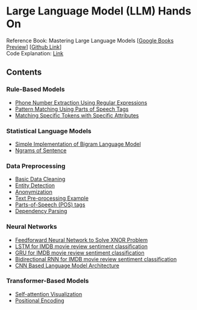 # Large Language Model (LLM) Hands On

Reference Book: Mastering Large Language Models [[Google Books Preview](https://www.google.com.bd/books/edition/Mastering_Large_Language_Models/xp_6EAAAQBAJ?hl=en&gbpv=1&printsec=frontcover)] [[Github Link](https://github.com/bpbpublications/Mastering-Large-Language-Models)]<br>
Code Explanation: [Link](https://chatgpt.com/share/6708c3e8-73a4-8005-a732-375750733b9c)

## Contents
### Rule-Based Models
*    [Phone Number Extraction Using Regular Expressions](https://github.com/Mahiyat/llm-hands-on/blob/master/Rule-Based%20Models/Phone%20Number%20Extractor.ipynb)
*    [Pattern Matching Using Parts of Speech Tags](https://github.com/Mahiyat/llm-hands-on/blob/master/Rule-Based%20Models/Pattern%20Matching%20Using%20Parts%20of%20Speech%20Tags.ipynb)
*    [Matching Specific Tokens with Specific Attributes](https://github.com/Mahiyat/llm-hands-on/blob/master/Rule-Based%20Models/Matching%20Specific%20Tokens%20with%20Specific%20Attributes.ipynb)

### Statistical Language Models
*    [Simple Implementation of Bigram Language Model](https://github.com/Mahiyat/llm-hands-on/blob/master/Statistical%20Language%20Models/Simple%20Implementation%20of%20Bigram%20LM.ipynb)
*    [Ngrams of Sentence](https://github.com/Mahiyat/llm-hands-on/blob/master/Statistical%20Language%20Models/Ngrams%20of%20Sentence.ipynb)

### Data Preprocessing
*    [Basic Data Cleaning](https://github.com/Mahiyat/llm-hands-on/blob/master/Data%20Preprocessing/Basic%20Data%20Cleaning.ipynb)
*    [Entity Detection](https://github.com/Mahiyat/llm-hands-on/blob/master/Data%20Preprocessing/Entity%20Detection.ipynb)
*    [Anonymization](https://github.com/Mahiyat/llm-hands-on/blob/master/Data%20Preprocessing/Anonymization.ipynb)
*    [Text Pre-processing Example](https://github.com/Mahiyat/llm-hands-on/blob/master/Data%20Preprocessing/Text%20Pre-processing%20Example.ipynb)
*    [Parts-of-Speech (POS) tags](https://github.com/Mahiyat/llm-hands-on/blob/master/Data%20Preprocessing/Parts-of-Speech%20(POS)%20tags.ipynb)
*    [Dependency Parsing](https://github.com/Mahiyat/llm-hands-on/blob/master/Data%20Preprocessing/Dependency%20Parsing.ipynb)

### Neural Networks
*    [Feedforward Neural Network to Solve XNOR Problem](https://github.com/Mahiyat/llm-hands-on/blob/master/Neural%20Networks/Feedforward%20Neural%20Network.ipynb)
*    [LSTM for IMDB movie review sentiment classification](https://github.com/Mahiyat/llm-hands-on/blob/master/Neural%20Networks/LSTM.ipynb)
*    [GRU for IMDB movie review sentiment classification](https://github.com/Mahiyat/llm-hands-on/blob/master/Neural%20Networks/GRU.ipynb)
*    [Bidirectional RNN for IMDB movie review sentiment classification](https://github.com/Mahiyat/llm-hands-on/blob/master/Neural%20Networks/Bidirectional%20RNN.ipynb)
*    [CNN Based Language Model Architecture](https://github.com/Mahiyat/llm-hands-on/blob/master/Neural%20Networks/CNN%20Based%20Language%20Model%20Architecture.ipynb)

### Transformer-Based Models
*    [Self-attention Visualization](https://github.com/Mahiyat/llm-hands-on/blob/master/Transformer-Based%20Models/Self-attention%20Visualization.ipynb)
*    [Positional Encoding](https://github.com/Mahiyat/llm-hands-on/blob/master/Transformer-Based%20Models/Positional%20Encoding.ipynb)